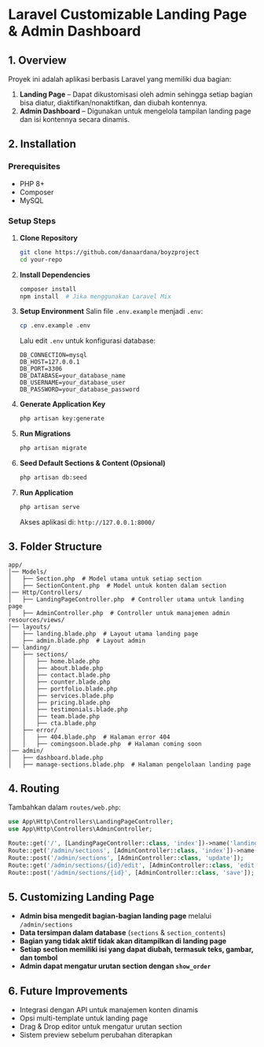 # Laravel Customizable Landing Page & Admin Dashboard

## **1. Overview**
Proyek ini adalah aplikasi berbasis Laravel yang memiliki dua bagian:
1. **Landing Page** – Dapat dikustomisasi oleh admin sehingga setiap bagian bisa diatur, diaktifkan/nonaktifkan, dan diubah kontennya.
2. **Admin Dashboard** – Digunakan untuk mengelola tampilan landing page dan isi kontennya secara dinamis.

## **2. Installation**
### **Prerequisites**
- PHP 8+
- Composer
- MySQL 

### **Setup Steps**
1. **Clone Repository**
   ```bash
   git clone https://github.com/danaardana/boyzproject
   cd your-repo
   ```
2. **Install Dependencies**
   ```bash
   composer install
   npm install  # Jika menggunakan Laravel Mix
   ```
3. **Setup Environment**
   Salin file `.env.example` menjadi `.env`:
   ```bash
   cp .env.example .env
   ```
   Lalu edit `.env` untuk konfigurasi database:
   ```env
   DB_CONNECTION=mysql
   DB_HOST=127.0.0.1
   DB_PORT=3306
   DB_DATABASE=your_database_name
   DB_USERNAME=your_database_user
   DB_PASSWORD=your_database_password
   ```
4. **Generate Application Key**
   ```bash
   php artisan key:generate
   ```
5. **Run Migrations**
   ```bash
   php artisan migrate
   ```
6. **Seed Default Sections & Content (Opsional)**
   ```bash
   php artisan db:seed
   ```
7. **Run Application**
   ```bash
   php artisan serve
   ```
   Akses aplikasi di: `http://127.0.0.1:8000/`

## **3. Folder Structure**
```
app/
│── Models/
│   ├── Section.php  # Model utama untuk setiap section
│   ├── SectionContent.php  # Model untuk konten dalam section
│── Http/Controllers/
│   ├── LandingPageController.php  # Controller utama untuk landing page
│   ├── AdminController.php  # Controller untuk manajemen admin
resources/views/
│── layouts/
│   ├── landing.blade.php  # Layout utama landing page
│   ├── admin.blade.php  # Layout admin
│── landing/
│   ├── sections/
│   │   ├── home.blade.php
│   │   ├── about.blade.php
│   │   ├── contact.blade.php
│   │   ├── counter.blade.php
│   │   ├── portfolio.blade.php
│   │   ├── services.blade.php
│   │   ├── pricing.blade.php
│   │   ├── testimonials.blade.php
│   │   ├── team.blade.php
│   │   ├── cta.blade.php
│   ├── error/
│   │   ├── 404.blade.php  # Halaman error 404
│   │   ├── comingsoon.blade.php  # Halaman coming soon
│── admin/
│   ├── dashboard.blade.php
│   ├── manage-sections.blade.php  # Halaman pengelolaan landing page
```

## **4. Routing**
Tambahkan dalam `routes/web.php`:
```php
use App\Http\Controllers\LandingPageController;
use App\Http\Controllers\AdminController;

Route::get('/', [LandingPageController::class, 'index'])->name('landing.index');
Route::get('/admin/sections', [AdminController::class, 'index'])->name('admin.sections');
Route::post('/admin/sections', [AdminController::class, 'update']);
Route::get('/admin/sections/{id}/edit', [AdminController::class, 'edit'])->name('admin.sections.edit');
Route::post('/admin/sections/{id}', [AdminController::class, 'save']);
```

## **5. Customizing Landing Page**
- **Admin bisa mengedit bagian-bagian landing page** melalui `/admin/sections`
- **Data tersimpan dalam database** (`sections` & `section_contents`)
- **Bagian yang tidak aktif tidak akan ditampilkan di landing page**
- **Setiap section memiliki isi yang dapat diubah, termasuk teks, gambar, dan tombol**
- **Admin dapat mengatur urutan section dengan `show_order`**

## **6. Future Improvements**
- Integrasi dengan API untuk manajemen konten dinamis
- Opsi multi-template untuk landing page
- Drag & Drop editor untuk mengatur urutan section
- Sistem preview sebelum perubahan diterapkan